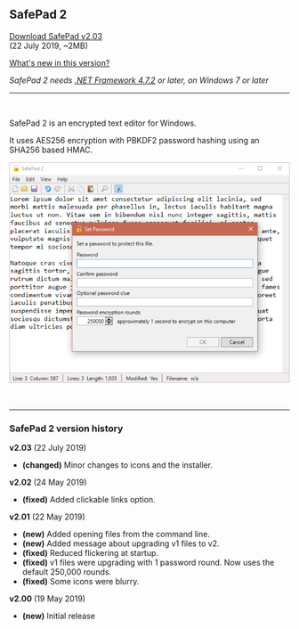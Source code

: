 ## SafePad 2

[Download SafePad v2.03](https://github.com/Arjailer/arjailer.github.io/releases/download/SafePad-2.03/SafePad.2.Setup.exe) <br /> (22 July 2019, ~2MB)

[What's new in this version?](#history)

_SafePad 2 needs [.NET Framework 4.7.2](https://dotnet.microsoft.com/download) or later, on Windows 7 or later_

---

<br />

SafePad 2 is an encrypted text editor for Windows.

It uses AES256 encryption with PBKDF2 password hashing using an SHA256 based HMAC.

![SafePad 2 screenshot](SafePad2.png)

<br />

---

<a name="history"></a>

### SafePad 2 version history

**v2.03**  (22 July 2019) 
- **(changed)**  Minor changes to icons and the installer. 

**v2.02**  (24 May 2019) 
- **(fixed)**  Added clickable links option. 

**v2.01**  (22 May 2019) 
- **(new)**  Added opening files from the command line. 
- **(new)**  Added message about upgrading v1 files to v2. 
- **(fixed)**  Reduced flickering at startup. 
- **(fixed)**  v1 files were upgrading with 1 password round. Now uses the default 250,000 rounds. 
- **(fixed)**  Some icons were blurry. 

**v2.00**  (19 May 2019) 
- **(new)**  Initial release 
